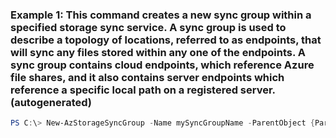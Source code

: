 ### Example 1: This command creates a new sync group within a specified storage sync service. A sync group is used to describe a topology of locations, referred to as endpoints, that will sync any files stored within any one of the endpoints. A sync group contains cloud endpoints, which reference Azure file shares, and it also contains server endpoints which reference a specific local path on a registered server. (autogenerated)
```powershell
PS C:\> New-AzStorageSyncGroup -Name mySyncGroupName -ParentObject {ParentObject}
```

